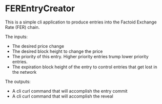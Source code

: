 # FEREntryCreator
This is a simple cli application to produce entries into the Factoid Exchange Rate (FER) chain.

The inputs:

 - The desired price change
 - The desired block height to change the price
 - The priority of this entry.  Higher priority entries trump lower priority entries.
 - The expiration block height of the entry to control entries that get lost in the network

 The outputs:

 - A cli curl command that will accomplish the entry commit
 - A cli curl command that will accomplish the reveal

